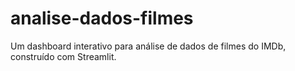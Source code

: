 # analise-dados-filmes
Um dashboard interativo para análise de dados de filmes do IMDb, construído com Streamlit.

